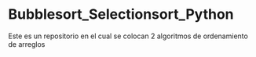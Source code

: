 Bubblesort_Selectionsort_Python
===============================

Este es un repositorio en el cual se colocan 2 algoritmos de ordenamiento de arreglos

